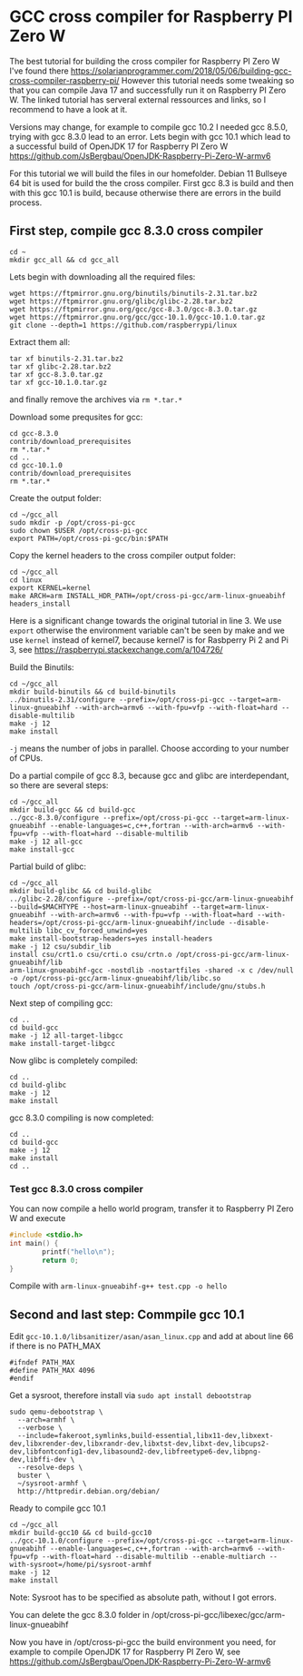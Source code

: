 # GCC cross compiler for Raspberry PI Zero W

The best tutorial for building the cross compiler for Raspberry PI Zero W I've found there https://solarianprogrammer.com/2018/05/06/building-gcc-cross-compiler-raspberry-pi/
However this tutorial needs some tweaking so that you can compile Java 17 and successfully run it on Raspberry PI Zero W. The linked tutorial has serveral external ressources and links, so I recommend to have a look at it.

Versions may change, for example to compile gcc 10.2 I needed gcc 8.5.0, trying with gcc 8.3.0 lead to an error. Lets begin with gcc 10.1 which lead to a successful build of OpenJDK 17 for Raspberry PI Zero W https://github.com/JsBergbau/OpenJDK-Raspberry-Pi-Zero-W-armv6

For this tutorial we will build the files in our homefolder. Debian 11 Bullseye 64 bit is used for build the the cross compiler. First gcc 8.3 is build and then with this gcc 10.1 is build, because otherwise there are errors in the build process.

## First step, compile gcc 8.3.0 cross compiler

```
cd ~
mkdir gcc_all && cd gcc_all
```

Lets begin with downloading all the required files:

```
wget https://ftpmirror.gnu.org/binutils/binutils-2.31.tar.bz2
wget https://ftpmirror.gnu.org/glibc/glibc-2.28.tar.bz2
wget https://ftpmirror.gnu.org/gcc/gcc-8.3.0/gcc-8.3.0.tar.gz
wget https://ftpmirror.gnu.org/gcc/gcc-10.1.0/gcc-10.1.0.tar.gz
git clone --depth=1 https://github.com/raspberrypi/linux
```


Extract them all:

```
tar xf binutils-2.31.tar.bz2
tar xf glibc-2.28.tar.bz2
tar xf gcc-8.3.0.tar.gz
tar xf gcc-10.1.0.tar.gz
```
and finally remove the archives via `rm *.tar.*`

Download some prequsites for gcc:

```
cd gcc-8.3.0
contrib/download_prerequisites
rm *.tar.*
cd ..
cd gcc-10.1.0
contrib/download_prerequisites
rm *.tar.*
```

Create the output folder:

```
cd ~/gcc_all
sudo mkdir -p /opt/cross-pi-gcc
sudo chown $USER /opt/cross-pi-gcc
export PATH=/opt/cross-pi-gcc/bin:$PATH
```

Copy the kernel headers to the cross compiler output folder:

```
cd ~/gcc_all
cd linux
export KERNEL=kernel
make ARCH=arm INSTALL_HDR_PATH=/opt/cross-pi-gcc/arm-linux-gnueabihf headers_install
```
Here is a significant change towards the original tutorial in line 3. We use `export` otherwise the environment variable can't be seen by make and we use `kernel` instead of kernel7, because kernel7 is for Rasbperry Pi 2 and Pi 3, see https://raspberrypi.stackexchange.com/a/104726/


Build the Binutils:

```
cd ~/gcc_all
mkdir build-binutils && cd build-binutils
../binutils-2.31/configure --prefix=/opt/cross-pi-gcc --target=arm-linux-gnueabihf --with-arch=armv6 --with-fpu=vfp --with-float=hard --disable-multilib
make -j 12
make install
```

`-j` means the number of jobs in parallel. Choose according to your number of CPUs.


Do a partial compile of gcc 8.3, because gcc and glibc are interdependant, so there are several steps:

```
cd ~/gcc_all
mkdir build-gcc && cd build-gcc
../gcc-8.3.0/configure --prefix=/opt/cross-pi-gcc --target=arm-linux-gnueabihf --enable-languages=c,c++,fortran --with-arch=armv6 --with-fpu=vfp --with-float=hard --disable-multilib
make -j 12 all-gcc
make install-gcc
```

Partial build of glibc:

```
cd ~/gcc_all
mkdir build-glibc && cd build-glibc
../glibc-2.28/configure --prefix=/opt/cross-pi-gcc/arm-linux-gnueabihf --build=$MACHTYPE --host=arm-linux-gnueabihf --target=arm-linux-gnueabihf --with-arch=armv6 --with-fpu=vfp --with-float=hard --with-headers=/opt/cross-pi-gcc/arm-linux-gnueabihf/include --disable-multilib libc_cv_forced_unwind=yes
make install-bootstrap-headers=yes install-headers
make -j 12 csu/subdir_lib
install csu/crt1.o csu/crti.o csu/crtn.o /opt/cross-pi-gcc/arm-linux-gnueabihf/lib
arm-linux-gnueabihf-gcc -nostdlib -nostartfiles -shared -x c /dev/null -o /opt/cross-pi-gcc/arm-linux-gnueabihf/lib/libc.so
touch /opt/cross-pi-gcc/arm-linux-gnueabihf/include/gnu/stubs.h
```

Next step of compiling gcc:

```
cd ..
cd build-gcc
make -j 12 all-target-libgcc
make install-target-libgcc
```

Now glibc is completely compiled:

```
cd ..
cd build-glibc
make -j 12
make install
```

gcc 8.3.0 compiling is now completed: 

```
cd ..
cd build-gcc
make -j 12
make install
cd ..
```

### Test gcc 8.3.0 cross compiler

You can now compile a hello world program, transfer it to Raspberry PI Zero W and execute

```hello.c
#include <stdio.h>
int main() {
        printf("hello\n");
        return 0;
}
```
Compile with `arm-linux-gnueabihf-g++ test.cpp -o hello`

## Second and last step: Commpile gcc 10.1

Edit `gcc-10.1.0/libsanitizer/asan/asan_linux.cpp` and add at about line 66 if there is no PATH_MAX

```
#ifndef PATH_MAX
#define PATH_MAX 4096
#endif
```

Get a sysroot, therefore install via `sudo apt install debootstrap`

```
sudo qemu-debootstrap \
  --arch=armhf \
  --verbose \
  --include=fakeroot,symlinks,build-essential,libx11-dev,libxext-dev,libxrender-dev,libxrandr-dev,libxtst-dev,libxt-dev,libcups2-dev,libfontconfig1-dev,libasound2-dev,libfreetype6-dev,libpng-dev,libffi-dev \
  --resolve-deps \
  buster \
  ~/sysroot-armhf \
  http://httpredir.debian.org/debian/
 ```

Ready to compile gcc 10.1
```
cd ~/gcc_all
mkdir build-gcc10 && cd build-gcc10
../gcc-10.1.0/configure --prefix=/opt/cross-pi-gcc --target=arm-linux-gnueabihf --enable-languages=c,c++,fortran --with-arch=armv6 --with-fpu=vfp --with-float=hard --disable-multilib --enable-multiarch --with-sysroot=/home/pi/sysroot-armhf
make -j 12
make install
```
Note: Sysroot has to be specified as absolute path, without I got errors.

You can delete the gcc 8.3.0 folder in /opt/cross-pi-gcc/libexec/gcc/arm-linux-gnueabihf

Now you have in /opt/cross-pi-gcc the build environment you need, for example to compile OpenJDK 17 for Raspberry PI Zero W, see https://github.com/JsBergbau/OpenJDK-Raspberry-Pi-Zero-W-armv6


